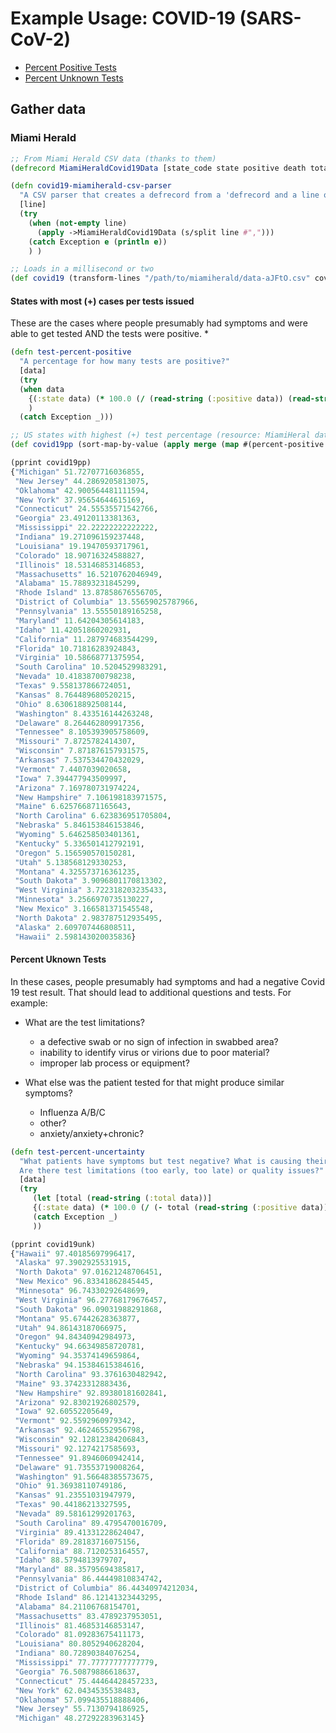 # Example Usage: COVID-19 (SARS-CoV-2)

 * [Percent Positive Tests](#percent-positives)
 * [Percent Unknown Tests](#percent-uknown)
 
## Gather data 

### Miami Herald

```clojure
;; From Miami Herald CSV data (thanks to them)
(defrecord MiamiHeraldCovid19Data [state_code state positive death total negative pending updated x pp])

(defn covid19-miamiherald-csv-parser
  "A CSV parser that creates a defrecord from a 'defrecord and a line of data. "
  [line]
  (try
    (when (not-empty line)
      (apply ->MiamiHeraldCovid19Data (s/split line #",")))
    (catch Exception e (println e))
    ) )

;; Loads in a millisecond or two
(def covid19 (transform-lines "/path/to/miamiherald/data-aJFtO.csv" covid19-miamiherald-csv-parser))
```

<a name="percent-positive"/></a>
#### States with most (+) cases per tests issued
These are the cases where people presumably had symptoms and were able to get tested AND the tests were positive.
 * 

```clojure
(defn test-percent-positive
  "A percentage for how many tests are positive?"
  [data]
  (try
  (when data
    {(:state data) (* 100.0 (/ (read-string (:positive data)) (read-string (:total data))))}
    )
  (catch Exception _)))

;; US states with highest (+) test percentage (resource: MiamiHeral data 20200404)
(def covid19pp (sort-map-by-value (apply merge (map #(percent-positive %) covid19))))

(pprint covid19pp)
{"Michigan" 51.72707716036855,
 "New Jersey" 44.2869205813075,
 "Oklahoma" 42.900564481111594,
 "New York" 37.95654644615169,
 "Connecticut" 24.55535571542766,
 "Georgia" 23.49120113381363,
 "Mississippi" 22.22222222222222,
 "Indiana" 19.271096159237448,
 "Louisiana" 19.19470593717961,
 "Colorado" 18.90716324588827,
 "Illinois" 18.53146853146853,
 "Massachusetts" 16.5210762046949,
 "Alabama" 15.78893231845299,
 "Rhode Island" 13.87858676556705,
 "District of Columbia" 13.55659025787966,
 "Pennsylvania" 13.55550189165258,
 "Maryland" 11.64204305614183,
 "Idaho" 11.42051860202931,
 "California" 11.287974683544299,
 "Florida" 10.71816283924843,
 "Virginia" 10.58668771375954,
 "South Carolina" 10.5204529983291,
 "Nevada" 10.41838700798238,
 "Texas" 9.558137866724051,
 "Kansas" 8.764489680520215,
 "Ohio" 8.630618892508144,
 "Washington" 8.433516144263248,
 "Delaware" 8.264462809917356,
 "Tennessee" 8.105393905758609,
 "Missouri" 7.8725782414307,
 "Wisconsin" 7.871876157931575,
 "Arkansas" 7.537534470432029,
 "Vermont" 7.4407039020658,
 "Iowa" 7.394477943509997,
 "Arizona" 7.169780731974224,
 "New Hampshire" 7.106198183971575,
 "Maine" 6.625766871165643,
 "North Carolina" 6.623836951705804,
 "Nebraska" 5.846153846153846,
 "Wyoming" 5.646258503401361,
 "Kentucky" 5.336501412792191,
 "Oregon" 5.156590570150281,
 "Utah" 5.138568129330253,
 "Montana" 4.325573716361235,
 "South Dakota" 3.9096801170813302,
 "West Virginia" 3.722318203235433,
 "Minnesota" 3.2566970735130227,
 "New Mexico" 3.166581371545548,
 "North Dakota" 2.983787512935495,
 "Alaska" 2.609707446808511,
 "Hawaii" 2.598143020035836}
```

<a name="percent-uknown"/></a>
#### Percent Uknown Tests

In these cases, people presumably had symptoms and had a negative Covid 19 test result. That should lead to
additional questions and tests. For example:

 * What are the test limitations?
   - a defective swab or no sign of infection in swabbed area?
   - inability to identify virus or virions due to poor material?
   - improper lab process or equipment?

 * What else was the patient tested for that might produce similar symptoms?
   - Influenza A/B/C
   - other?
   - anxiety/anxiety+chronic?

```clojure
(defn test-percent-uncertainty
  "What patients have symptoms but test negative? What is causing their symptoms?
  Are there test limitations (too early, too late) or quality issues?"
  [data]
  (try
     (let [total (read-string (:total data))]
     {(:state data) (* 100.0 (/ (- total (read-string (:positive data))) total))})
     (catch Exception _)
     ))

(pprint covid19unk)
{"Hawaii" 97.40185697996417,
 "Alaska" 97.3902925531915,
 "North Dakota" 97.01621248706451,
 "New Mexico" 96.83341862845445,
 "Minnesota" 96.74330292648699,
 "West Virginia" 96.27768179676457,
 "South Dakota" 96.09031988291868,
 "Montana" 95.67442628363877,
 "Utah" 94.86143187066975,
 "Oregon" 94.84340942984973,
 "Kentucky" 94.66349858720781,
 "Wyoming" 94.35374149659864,
 "Nebraska" 94.15384615384616,
 "North Carolina" 93.3761630482942,
 "Maine" 93.37423312883436,
 "New Hampshire" 92.89380181602841,
 "Arizona" 92.83021926802579,
 "Iowa" 92.60552205649,
 "Vermont" 92.5592960979342,
 "Arkansas" 92.46246552956798,
 "Wisconsin" 92.12812384206843,
 "Missouri" 92.1274217585693,
 "Tennessee" 91.8946060942414,
 "Delaware" 91.73553719008264,
 "Washington" 91.56648385573675,
 "Ohio" 91.36938110749186,
 "Kansas" 91.23551031947979,
 "Texas" 90.44186213327595,
 "Nevada" 89.58161299201763,
 "South Carolina" 89.4795470016709,
 "Virginia" 89.41331228624047,
 "Florida" 89.28183716075156,
 "California" 88.7120253164557,
 "Idaho" 88.5794813979707,
 "Maryland" 88.35795694385817,
 "Pennsylvania" 86.44449810834742,
 "District of Columbia" 86.44340974212034,
 "Rhode Island" 86.12141323443295,
 "Alabama" 84.21106768154701,
 "Massachusetts" 83.4789237953051,
 "Illinois" 81.46853146853147,
 "Colorado" 81.09283675411173,
 "Louisiana" 80.8052940628204,
 "Indiana" 80.72890384076254,
 "Mississippi" 77.77777777777779,
 "Georgia" 76.50879886618637,
 "Connecticut" 75.44464428457233,
 "New York" 62.0434535538483,
 "Oklahoma" 57.099435518888406,
 "New Jersey" 55.7130794186925,
 "Michigan" 48.27292283963145}
```